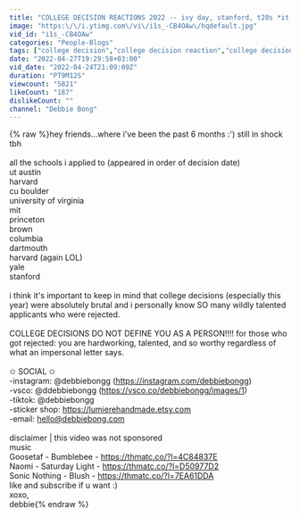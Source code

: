 ```yaml
---
title: "COLLEGE DECISION REACTIONS 2022 -- ivy day, stanford, t20s *it gets better at the end lol*"
image: "https:\/\/i.ytimg.com\/vi\/i1s_-CB4OAw\/hqdefault.jpg"
vid_id: "i1s_-CB4OAw"
categories: "People-Blogs"
tags: ["college decision","college decision reaction","college decision reactions"]
date: "2022-04-27T19:29:58+03:00"
vid_date: "2022-04-24T21:09:09Z"
duration: "PT9M12S"
viewcount: "5821"
likeCount: "187"
dislikeCount: ""
channel: "Debbie Bong"
---
```

{% raw %}hey friends...where i've been the past 6 months :') still in shock tbh<br /><br />all the schools i applied to (appeared in order of decision date)<br />ut austin<br />harvard<br />cu boulder<br />university of virginia<br />mit<br />princeton<br />brown<br />columbia<br />dartmouth<br />harvard (again LOL)<br />yale<br />stanford<br /><br />i think it's important to keep in mind that college decisions (especially this year) were absolutely brutal and i personally know SO many wildly talented applicants who were rejected. <br /><br />COLLEGE DECISIONS DO NOT DEFINE YOU AS A PERSON!!!! for those who got rejected: you are hardworking, talented, and so worthy regardless of what an impersonal letter says. <br /><br />✩ SOCIAL ✩<br />-instagram: @debbiebongg (<a rel="nofollow" target="blank" href="https://instagram.com/debbiebongg​)">https://instagram.com/debbiebongg​)</a><br />-vsco: @ddebbiebongg (<a rel="nofollow" target="blank" href="https://vsco.co/debbiebongg/images/1​)">https://vsco.co/debbiebongg/images/1​)</a><br />-tiktok: @debbiebongg<br />-sticker shop: <a rel="nofollow" target="blank" href="https://lumierehandmade.etsy.com​">https://lumierehandmade.etsy.com​</a><br />-email: hello@debbiebong.com<br /><br />disclaimer | this video was not sponsored<br />music<br />Goosetaf - Bumblebee - <a rel="nofollow" target="blank" href="https://thmatc.co/?l=4C84837E">https://thmatc.co/?l=4C84837E</a><br />Naomi - Saturday Light - <a rel="nofollow" target="blank" href="https://thmatc.co/?l=D50977D2">https://thmatc.co/?l=D50977D2</a><br />Sonic Nothing - Blush - <a rel="nofollow" target="blank" href="https://thmatc.co/?l=7EA61DDA">https://thmatc.co/?l=7EA61DDA</a><br />like and subscribe if u want :)<br />xoxo,<br />debbie{% endraw %}
